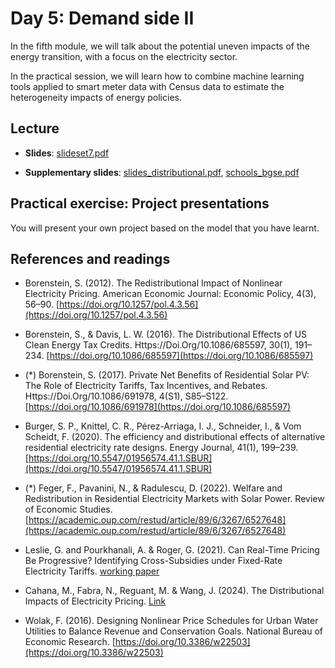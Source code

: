 # Day 5: Demand side II

In the fifth module, we will talk about the potential uneven impacts of the energy transition, with a focus on the electricity sector.

In the practical session, we will learn how to combine machine learning tools applied to smart meter data with Census data to estimate the heterogeneity impacts of energy policies. 

## Lecture

* **Slides**: [slideset7.pdf](/materials/day5/slideset7.pdf)

* **Supplementary slides**: [slides_distributional.pdf](/materials/day5/slides_distributional.pdf),  [schools_bgse.pdf](/materials/day5/schools_bgse.pdf)
  
## Practical exercise: Project presentations

You will present your own project based on the model that you have learnt.


## References and readings

* Borenstein, S. (2012). The Redistributional Impact of Nonlinear Electricity Pricing. American Economic Journal: Economic Policy, 4(3), 56–90. [https://doi.org/10.1257/pol.4.3.56](https://doi.org/10.1257/pol.4.3.56)

* Borenstein, S., & Davis, L. W. (2016). The Distributional Effects of US Clean Energy Tax Credits. Https://Doi.Org/10.1086/685597, 30(1), 191–234. [https://doi.org/10.1086/685597](https://doi.org/10.1086/685597)

* (*) Borenstein, S. (2017). Private Net Benefits of Residential Solar PV: The Role of Electricity Tariffs, Tax Incentives, and Rebates. Https://Doi.Org/10.1086/691978, 4(S1), S85–S122. [https://doi.org/10.1086/691978](https://doi.org/10.1086/685597)

* Burger, S. P., Knittel, C. R., Pérez-Arriaga, I. J., Schneider, I., & Vom Scheidt, F. (2020). The efficiency and distributional effects of alternative residential electricity rate designs. Energy Journal, 41(1), 199–239. [https://doi.org/10.5547/01956574.41.1.SBUR](https://doi.org/10.5547/01956574.41.1.SBUR)

* (*) Feger, F., Pavanini, N., & Radulescu, D. (2022). Welfare and Redistribution in Residential Electricity Markets with Solar Power. Review of Economic Studies. [https://academic.oup.com/restud/article/89/6/3267/6527648](https://academic.oup.com/restud/article/89/6/3267/6527648)

* Leslie, G. and Pourkhanali, A. & Roger, G. (2021). Can Real-Time Pricing Be Progressive? Identifying Cross-Subsidies under Fixed-Rate Electricity Tariffs. [working paper](https://papers.ssrn.com/sol3/papers.cfm?abstract_id=3774556)

* Cahana, M., Fabra, N., Reguant, M. & Wang, J. (2024). The Distributional Impacts of Electricity Pricing. [Link](https://mreguant.github.io/papers/Distributional_Impacts_of_Real_Time_Pricing.pdf)

* Wolak, F. (2016). Designing Nonlinear Price Schedules for Urban Water Utilities to Balance Revenue and Conservation Goals. National Bureau of Economic Research. [https://doi.org/10.3386/w22503](https://doi.org/10.3386/w22503)

